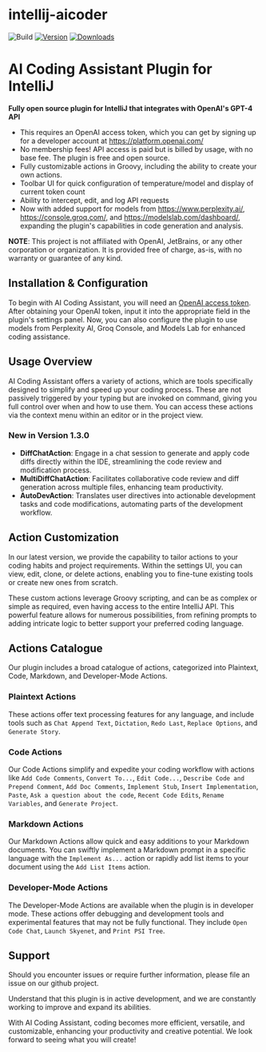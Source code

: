 # intellij-aicoder

![Build](https://github.com/SimiaCryptus/intellij-aicoder/workflows/Build/badge.svg)
[![Version](https://img.shields.io/jetbrains/plugin/v/20724-ai-coding-assistant.svg)](https://plugins.jetbrains.com/plugin/20724-ai-coding-assistant)
[![Downloads](https://img.shields.io/jetbrains/plugin/d/20724-ai-coding-assistant.svg)](https://plugins.jetbrains.com/plugin/20724-ai-coding-assistant)

<!-- Plugin description -->

# **AI Coding Assistant Plugin for IntelliJ**

**Fully open source plugin for IntelliJ that integrates with OpenAI's GPT-4 API**

* This requires an OpenAI access token, which you can get by signing up for a developer account at https://platform.openai.com/
* No membership fees! API access is paid but is billed by usage, with no base fee. The plugin is free and open source.
* Fully customizable actions in Groovy, including the ability to create your own actions.
* Toolbar UI for quick configuration of temperature/model and display of current token count
* Ability to intercept, edit, and log API requests
* Now with added support for models from https://www.perplexity.ai/, https://console.groq.com/, and https://modelslab.com/dashboard/, expanding the plugin's capabilities in code generation and analysis.

**NOTE**: This project is not affiliated with OpenAI, JetBrains, or any other corporation or organization. 
It is provided free of charge, as-is, with no warranty or guarantee of any kind.

## **Installation & Configuration**

To begin with AI Coding Assistant, you will need an [OpenAI access token](https://platform.openai.com/account/api-keys). 
After obtaining your OpenAI token, input it into the appropriate field in the plugin's settings panel.
 Now, you can also configure the plugin to use models from Perplexity AI, Groq Console, and Models Lab for enhanced coding assistance.

## **Usage Overview**

AI Coding Assistant offers a variety of actions, which are tools specifically designed to simplify and speed up your
coding process. These are not passively triggered by your typing but are invoked on command, giving you full control
over when and how to use them. You can access these actions via the context menu within an editor or in the project view.

### **New in Version 1.3.0**

* **DiffChatAction**: Engage in a chat session to generate and apply code diffs directly within the IDE, streamlining the code review and modification process.
* **MultiDiffChatAction**: Facilitates collaborative code review and diff generation across multiple files, enhancing team productivity.
* **AutoDevAction**: Translates user directives into actionable development tasks and code modifications, automating parts of the development workflow.

## **Action Customization**

In our latest version, we provide the capability to tailor actions to your coding habits and project requirements.
Within the settings UI, you can view, edit, clone, or delete actions, enabling you to fine-tune existing tools or create
new ones from scratch.

These custom actions leverage Groovy scripting, and can be as complex or simple as required, even having access to the
entire IntelliJ API. This powerful feature allows for numerous possibilities, from refining prompts to adding intricate
logic to better support your preferred coding language.

## **Actions Catalogue**

Our plugin includes a broad catalogue of actions, categorized into Plaintext, Code, Markdown, and Developer-Mode
Actions.

### **Plaintext Actions**

These actions offer text processing features for any language, and include tools such
as `Chat Append Text`, `Dictation`, `Redo Last`, `Replace Options`, and `Generate Story`.

### **Code Actions**

Our Code Actions simplify and expedite your coding workflow with actions
like `Add Code Comments`, `Convert To...`, `Edit Code...`, `Describe Code and Prepend Comment`, `Add Doc Comments`,
`Implement Stub`, `Insert Implementation`, `Paste`, `Ask a question about the code`, `Recent Code Edits`,
`Rename Variables`, and `Generate Project`.

### **Markdown Actions**

Our Markdown Actions allow quick and easy additions to your Markdown documents. You can swiftly implement a Markdown
prompt in a specific language with the `Implement As...` action or rapidly add list items to your document using
the `Add List Items` action.

### **Developer-Mode Actions**

The Developer-Mode Actions are available when the plugin is in developer mode. These actions offer debugging and
development tools and experimental features that may not be fully functional. They
include `Open Code Chat`, `Launch Skyenet`, and `Print PSI Tree`.

## **Support**

Should you encounter issues or require further information, please file an issue on our github project.

Understand that this plugin is in active development, and we are constantly working to improve and expand its abilities.

With AI Coding Assistant, coding becomes more efficient, versatile, and customizable, enhancing your productivity and
creative potential. We look forward to seeing what you will create!

<!-- Plugin description end -->

